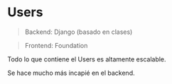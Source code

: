 # Users

> Backend: Django (basado en clases)

> Frontend: Foundation

Todo lo que contiene el Users es altamente escalable.

Se hace mucho más incapié en el backend.
